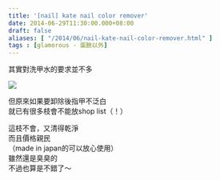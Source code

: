 ```yaml
---
title: '[nail] kate nail color remover'
date: 2014-06-29T11:30:00.000+08:00
draft: false
aliases: [ "/2014/06/nail-kate-nail-color-remover.html" ]
tags : [glamorous - 蛋臉以外]
---
```


其實對洗甲水的要求並不多  

![](/images/kateremover.jpg)

但原來如果要卸除後指甲不泛白  
就已有很多枝會不能放shop list（！）  
  
這枝不會，又清得乾淨  
而且價格親民  
（made in japan的可以放心使用）  
雖然還是臭臭的  
不過也算是不錯了～
